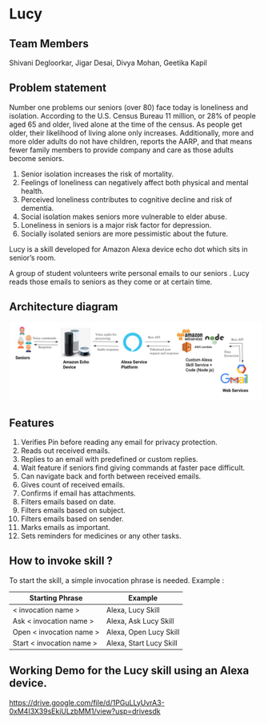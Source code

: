 # Lucy

## Team Members

Shivani Degloorkar, Jigar Desai, Divya Mohan, Geetika Kapil


## Problem statement

Number one problems our seniors (over 80) face today is loneliness and isolation. According to the U.S. Census Bureau 11 million, or 28% of people aged 65 and older, lived alone at the time of the census. As people get older, their likelihood of living alone only increases. Additionally, more and more older adults do not have children, reports the AARP, and that means fewer family members to provide company and care as those adults become seniors.
1. Senior isolation increases the risk of mortality.
2. Feelings of loneliness can negatively affect both physical and mental health.
3. Perceived loneliness contributes to cognitive decline and risk of dementia.
4. Social isolation makes seniors more vulnerable to elder abuse.
5. Loneliness in seniors is a major risk factor for depression.
6. Socially isolated seniors are more pessimistic about the future.

Lucy is a skill developed for Amazon Alexa device echo dot which sits in senior’s room.

A group of student volunteers write personal emails to our seniors . Lucy reads those emails to seniors as they come or at certain time.



## Architecture diagram

![architecture_diagram](images/Lucy%20Architecture%20Diagram.png)



## Features

1. Verifies Pin before reading any email for privacy protection.
2. Reads out received emails.
3. Replies to an email with predefined or custom replies.
4. Wait feature if seniors find giving commands at faster pace difficult. 
5. Can navigate back and forth between received emails.
6. Gives count of received emails.
7. Confirms if email has attachments.
8. Filters emails based on date.
9. Filters emails based on subject.
10. Filters emails based on sender.
11. Marks emails as important.
12. Sets reminders for medicines or any other tasks.



## How to invoke skill ?

To start the skill, a simple invocation phrase is needed.
Example :

|      Starting Phrase     |          Example         |   
|--------------------------|--------------------------|
|   < invocation name >    |    Alexa, Lucy Skill     |  
|  Ask < invocation name > |   Alexa, Ask Lucy Skill  |
| Open < invocation name > |  Alexa, Open Lucy Skill  |
|Start < invocation name > | Alexa, Start Lucy Skill  |


## Working Demo for the Lucy skill using an Alexa device.
https://drive.google.com/file/d/1PGuLLyUvrA3-0xM4I3X39sEkiULzbMM1/view?usp=drivesdk
